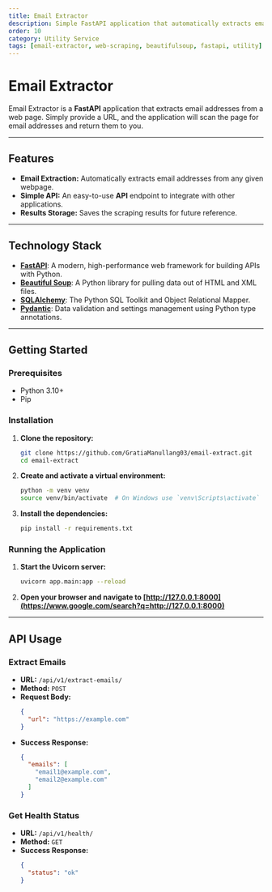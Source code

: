 ```yaml
---
title: Email Extractor
description: Simple FastAPI application that automatically extracts email addresses from any webpage using Beautiful Soup
order: 10
category: Utility Service
tags: [email-extractor, web-scraping, beautifulsoup, fastapi, utility]
---
```


# Email Extractor

Email Extractor is a **FastAPI** application that extracts email addresses from a web page. Simply provide a URL, and the application will scan the page for email addresses and return them to you.

---

## Features

  * **Email Extraction:** Automatically extracts email addresses from any given webpage.
  * **Simple API:** An easy-to-use **API** endpoint to integrate with other applications.
  * **Results Storage:** Saves the scraping results for future reference.

---

## Technology Stack

  * [**FastAPI**](https://fastapi.tiangolo.com/): A modern, high-performance web framework for building APIs with Python.
  * [**Beautiful Soup**](https://www.crummy.com/software/BeautifulSoup/): A Python library for pulling data out of HTML and XML files.
  * [**SQLAlchemy**](https://www.sqlalchemy.org/): The Python SQL Toolkit and Object Relational Mapper.
  * [**Pydantic**](https://pydantic-docs.helpmanual.io/): Data validation and settings management using Python type annotations.

---

## Getting Started

### Prerequisites

  * Python 3.10+
  * Pip

### Installation

1.  **Clone the repository:**

    ```bash
    git clone https://github.com/GratiaManullang03/email-extract.git
    cd email-extract
    ```

2.  **Create and activate a virtual environment:**

    ```bash
    python -m venv venv
    source venv/bin/activate  # On Windows use `venv\Scripts\activate`
    ```

3.  **Install the dependencies:**

    ```bash
    pip install -r requirements.txt
    ```

### Running the Application

1.  **Start the Uvicorn server:**

    ```bash
    uvicorn app.main:app --reload
    ```

2.  **Open your browser and navigate to [http://127.0.0.1:8000](https://www.google.com/search?q=http://127.0.0.1:8000)**

---

## API Usage

### Extract Emails

  * **URL:** `/api/v1/extract-emails/`
  * **Method:** `POST`
  * **Request Body:**
    ```json
    {
      "url": "https://example.com"
    }
    ```
  * **Success Response:**
    ```json
    {
      "emails": [
        "email1@example.com",
        "email2@example.com"
      ]
    }
    ```

### Get Health Status

  * **URL:** `/api/v1/health/`
  * **Method:** `GET`
  * **Success Response:**
    ```json
    {
      "status": "ok"
    }
    ```
